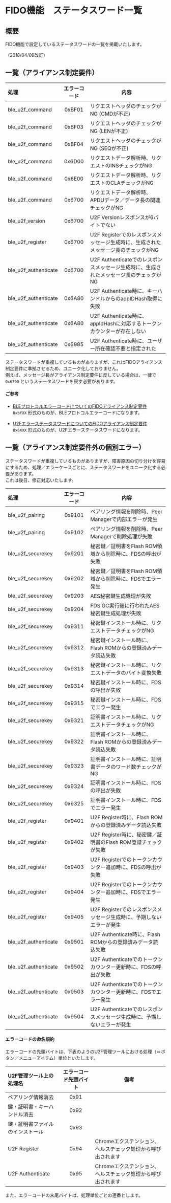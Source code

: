 # FIDO機能　ステータスワード一覧

## 概要
FIDO機能で設定しているステータスワードの一覧を掲載いたします。<br>

（2018/04/09改訂）

## 一覧（アライアンス制定要件）

|処理 |エラーコード  |内容  |
|:--|:-:|---|
|ble_u2f_command |0xBF01  |リクエストヘッダのチェックがNG (CMDが不正) |
|ble_u2f_command |0xBF03  |リクエストヘッダのチェックがNG (LENが不正) |
|ble_u2f_command |0xBF04  |リクエストヘッダのチェックがNG (SEQが不正) |
|ble_u2f_command |0x6D00  |リクエストデータ解析時、リクエストのINSチェックがNG |
|ble_u2f_command |0x6E00  |リクエストデータ解析時、リクエストのCLAチェックがNG |
|ble_u2f_command |0x6700  |リクエストデータ解析時、APDUデータ／データ長の関連チェックがNG |
|ble_u2f_version |0x6700  |U2F Versionレスポンスが6バイトでない |
|ble_u2f_register |0x6700  |U2F Registerでのレスポンスメッセージ生成時に、生成されたメッセージ長のチェックがNG |
|ble_u2f_authenticate |0x6700  |U2F Authenticateでのレスポンスメッセージ生成時に、生成されたメッセージ長のチェックがNG |
|ble_u2f_authenticate |0x6A80  |U2F Authenticate時に、キーハンドルからのappIDHash取得に失敗 |
|ble_u2f_authenticate |0x6A80  |U2F Authenticate時に、appIdHashに対応するトークンカウンターが存在しない |
|ble_u2f_authenticate |0x6985  |U2F Authenticate時に、ユーザー所在確認不要と指定された |

ステータスワードが重複しているものがありますが、これはFIDOアライアンス制定要件に準拠させるため、ユニーク化しておりません。<br>
例えば、メッセージ長がアライアンス制定要件に反している場合は、一律で `0x6700` というステータスワードを戻す必要があります。

#### ご参考
- [BLEプロトコルエラーコードについてのFIDOアライアンス制定要件](https://fidoalliance.org/specs/fido-u2f-v1.2-ps-20170411/fido-u2f-bt-protocol-v1.2-ps-20170411.html#command-status-and-error-constants) <br>
`0xbfXX` 形式のものが、BLEプロトコルエラーコードになります。

- [U2FエラーステータスワードについてのFIDOアライアンス制定要件](https://fidoalliance.org/specs/fido-u2f-v1.2-ps-20170411/fido-u2f-raw-message-formats-v1.2-ps-20170411.html#status-codes) <br>
`0x6XXX` 形式のものが、U2Fエラーステータスワードになります。

## 一覧（アライアンス制定要件外の個別エラー）

ステータスワードが重複しているものがありますが、障害原因の切り分けを容易にするため、処理／エラーケースごとに、ステータスワードをユニーク化する必要があります。<br>
これは後日、修正対応いたします。

|処理 |エラーコード  |内容  |
|:--|:-:|---|
|ble_u2f_pairing |0x9101  |ペアリング情報を削除時、Peer Managerで内部エラーが発生 |
|ble_u2f_pairing |0x9102  |ペアリング情報を削除時、Peer Managerで削除処理が失敗 |
|ble_u2f_securekey |0x9201  |秘密鍵／証明書をFlash ROM領域から削除時に、FDSの呼出が失敗 |
|ble_u2f_securekey |0x9202  |秘密鍵／証明書をFlash ROM領域から削除時に、FDSでエラー発生 |
|ble_u2f_securekey |0x9203  |AES秘密鍵生成処理が失敗 |
|ble_u2f_securekey |0x9204  |FDS GC実行後に行われたAES秘密鍵生成処理が失敗 |
|ble_u2f_securekey |0x9311  |秘密鍵インストール時に、リクエストデータチェックがNG |
|ble_u2f_securekey |0x9312  |秘密鍵インストール時に、Flash ROMからの登録済みデータ読込失敗 |
|ble_u2f_securekey |0x9313  |秘密鍵インストール時に、リクエストデータのバイト変換失敗 |
|ble_u2f_securekey |0x9314  |秘密鍵インストール時に、FDSの呼出が失敗 |
|ble_u2f_securekey |0x9315  |秘密鍵インストール時に、FDSでエラー発生 |
|ble_u2f_securekey |0x9321  |証明書インストール時に、リクエストデータチェックがNG |
|ble_u2f_securekey |0x9322  |証明書インストール時に、Flash ROMからの登録済みデータ読込失敗 |
|ble_u2f_securekey |0x9323  |証明書インストール時に、証明書データのワード数チェックがNG |
|ble_u2f_securekey |0x9324  |証明書インストール時に、FDSの呼出が失敗 |
|ble_u2f_securekey |0x9325  |証明書インストール時に、FDSでエラー発生 |
|ble_u2f_register |0x9401  |U2F Register時に、Flash ROMからの登録済みデータ読込失敗 |
|ble_u2f_register |0x9402  |U2F Register時に、秘密鍵／証明書のFlash ROM登録チェックが失敗|
|ble_u2f_register |0x9403  |U2F Registerでのトークンカウンター追加時に、FDSの呼出が失敗 |
|ble_u2f_register |0x9404  |U2F Registerでのトークンカウンター追加時に、FDSでエラー発生 |
|ble_u2f_register |0x9405  |U2F Registerでのレスポンスメッセージ生成時に、予期しないエラーが発生 |
|ble_u2f_authenticate |0x9501  |U2F Authenticate時に、Flash ROMからの登録済みデータ読込失敗  |
|ble_u2f_authenticate |0x9502  |U2F Authenticateでのトークンカウンター更新時に、FDSの呼出が失敗 |
|ble_u2f_authenticate |0x9503  |U2F Authenticateでのトークンカウンター更新時に、FDSでエラー発生 |
|ble_u2f_authenticate |0x9504  |U2F Authenticateでのレスポンスメッセージ生成時に、予期しないエラーが発生 |

#### エラーコードの命名規約

エラーコードの先頭バイトは、下表のようのU2F管理ツールにおける処理（＝ボタン／メニューアイテム）単位といたします。

|U2F管理ツール上の処理名 |エラーコード先頭バイト  |備考  |
|:--|:-:|---|
|ペアリング情報消去 |0x91  | |
|鍵・証明書・キーハンドル消去 |0x92  | |
|鍵・証明書ファイルのインストール |0x93  | |
|U2F Register |0x94  | Chromeエクステンション、ヘルスチェック処理から呼び出されます |
|U2F Authenticate |0x95  | Chromeエクステンション、ヘルスチェック処理から呼び出されます |

また、エラーコードの末尾バイトは、処理単位ごとの連番とします。
